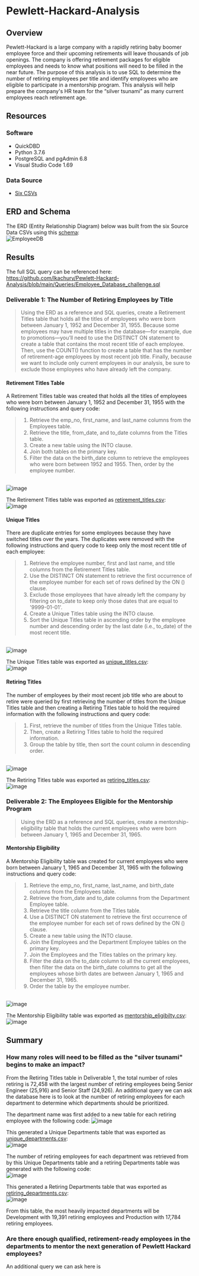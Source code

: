 # Pewlett-Hackard-Analysis

## Overview 
Pewlett-Hackard is a large company with a rapidly retiring baby boomer employee force and their upcoming retirements will leave thousands of job openings. The company is offering retirement packages for eligible employees and needs to know what positions will need to be filled in the near future. The purpose of this analysis is to use SQL to determine the number of retiring employees per title and identify employees who are eligible to participate in a mentorship program. This analysis will help prepare the company's HR team for the “silver tsunami” as many current employees reach retirement age.

## Resources
### Software
- QuickDBD
- Python 3.7.6
- PostgreSQL and pgAdmin 6.8
- Visual Studio Code 1.69
### Data Source
- [Six CSVs](https://github.com/lkachury/Pewlett-Hackard-Analysis/tree/main/Data/Data%20Source%20CSVs) 

## ERD and Schema
The ERD (Entity Relationship Diagram) below was built from the six Source Data CSVs using this [schema](https://github.com/lkachury/Pewlett-Hackard-Analysis/blob/main/Queries/schema.sql): 
<br /> ![EmployeeDB](https://user-images.githubusercontent.com/108038989/185003521-737ddff9-d366-40f2-b2dc-716ac5378778.png)

## Results
The full SQL query can be referenced here: <br />
https://github.com/lkachury/Pewlett-Hackard-Analysis/blob/main/Queries/Employee_Database_challenge.sql

### Deliverable 1: The Number of Retiring Employees by Title
> Using the ERD as a reference and SQL queries, create a Retirement Titles table that holds all the titles of employees who were born between January 1, 1952 and December 31, 1955. Because some employees may have multiple titles in the database—for example, due to promotions—you’ll need to use the DISTINCT ON statement to create a table that contains the most recent title of each employee. Then, use the COUNT() function to create a table that has the number of retirement-age employees by most recent job title. Finally, because we want to include only current employees in our analysis, be sure to exclude those employees who have already left the company.

#### Retirement Titles Table
A Retirement Titles table was created that holds all the titles of employees who were born between January 1, 1952 and December 31, 1955 with the following instructions and query code:
  > 1. Retrieve the emp_no, first_name, and last_name columns from the Employees table.
  > 2. Retrieve the title, from_date, and to_date columns from the Titles table.
  > 3. Create a new table using the INTO clause.
  > 4. Join both tables on the primary key.
  > 5. Filter the data on the birth_date column to retrieve the employees who were born between 1952 and 1955. Then, order by the employee number.

<br /> ![image](https://user-images.githubusercontent.com/108038989/184790961-91d2427b-a9e1-4ab8-bbee-7b660b6bbcde.png)

The Retirement Titles table was exported as [retirement_titles.csv](https://github.com/lkachury/Pewlett-Hackard-Analysis/blob/main/Data/Challenge%20CSVs/retirement_titles.csv):
<br /> ![image](https://user-images.githubusercontent.com/108038989/184791268-82ada60b-54f1-4f48-9a32-ed0e313e4fc6.png)

#### Unique Titles
There are duplicate entries for some employees because they have switched titles over the years. The duplicates were removed with the following instructions and query code to keep only the most recent title of each employee:
  > 1. Retrieve the employee number, first and last name, and title columns from the Retirement Titles table.
  > 2. Use the DISTINCT ON statement to retrieve the first occurrence of the employee number for each set of rows defined by the ON () clause.
  > 3. Exclude those employees that have already left the company by filtering on to_date to keep only those dates that are equal to '9999-01-01'.
  > 4. Create a Unique Titles table using the INTO clause.
  > 5. Sort the Unique Titles table in ascending order by the employee number and descending order by the last date (i.e., to_date) of the most recent title.

<br /> ![image](https://user-images.githubusercontent.com/108038989/184792430-b8f741ff-4b29-4cd3-8cc5-3abb88836f2b.png)

The Unique Titles table was exported as [unique_titles.csv](https://github.com/lkachury/Pewlett-Hackard-Analysis/blob/main/Data/Challenge%20CSVs/unique_titles.csv):
<br /> ![image](https://user-images.githubusercontent.com/108038989/184792559-b9ca5202-b929-4384-9b5c-42158331169d.png)

#### Retiring Titles
The number of employees by their most recent job title who are about to retire were queried by first retrieving the number of titles from the Unique Titles table and then creating a Retiring Titles table to hold the required information with the following instructions and query code: 
  > 1. First, retrieve the number of titles from the Unique Titles table.
  > 2. Then, create a Retiring Titles table to hold the required information.
  > 3. Group the table by title, then sort the count column in descending order.

<br /> ![image](https://user-images.githubusercontent.com/108038989/184793673-e0097e8e-d132-4a6d-8bd0-bfe29a45784e.png)

The Retiring Titles table was exported as [retiring_titles.csv](https://github.com/lkachury/Pewlett-Hackard-Analysis/blob/main/Data/Challenge%20CSVs/retiring_titles.csv):
<br /> ![image](https://user-images.githubusercontent.com/108038989/184793621-237db3c3-d0ff-4570-a456-d952e743acaf.png)

### Deliverable 2: The Employees Eligible for the Mentorship Program
> Using the ERD as a reference and SQL queries, create a mentorship-eligibility table that holds the current employees who were born between January 1, 1965 and December 31, 1965.

#### Mentorship Eligibility
A Mentorship Eligibility table was created for current employees who were born between January 1, 1965 and December 31, 1965 with the following instructions and query code:
  > 1. Retrieve the emp_no, first_name, last_name, and birth_date columns from the Employees table.
  > 2. Retrieve the from_date and to_date columns from the Department Employee table.
  > 3. Retrieve the title column from the Titles table.
  > 4. Use a DISTINCT ON statement to retrieve the first occurrence of the employee number for each set of rows defined by the ON () clause.
  > 5. Create a new table using the INTO clause.
  > 6. Join the Employees and the Department Employee tables on the primary key.
  > 7. Join the Employees and the Titles tables on the primary key.
  > 8. Filter the data on the to_date column to all the current employees, then filter the data on the birth_date columns to get all the employees whose birth dates are between January 1, 1965 and December 31, 1965.
  > 9. Order the table by the employee number.

<br /> ![image](https://user-images.githubusercontent.com/108038989/184796485-7e1d9829-fd27-430d-8d99-8ea2473b39ca.png)

The Mentorship Eligibility table was exported as [mentorship_eligibilty.csv](https://github.com/lkachury/Pewlett-Hackard-Analysis/blob/main/Data/Challenge%20CSVs/mentorship_eligibility.csv):
<br /> ![image](https://user-images.githubusercontent.com/108038989/184796674-198b8afd-9f6d-42d8-99ea-9c2c0bfb241e.png)

## Summary
### How many roles will need to be filled as the "silver tsunami" begins to make an impact?

From the Retiring Titles table in Deliverable 1, the total number of roles retiring is 72,458 with the largest number of retiring employees being Senior Engineer (25,916) and Senior Staff (24,926). An additional query we can ask the database here is to look at the number of retiring employees for each department to determine which departments should be prioritized. 

The department name was first added to a new table for each retiring employee with the following code:
![image](https://user-images.githubusercontent.com/108038989/185016983-2e69bf5c-30cc-449d-a5ad-ffacb5320f5b.png)

This generated a Unique Departments table that was exported as [unique_departments.csv](https://github.com/lkachury/Pewlett-Hackard-Analysis/blob/main/Data/Challenge%20CSVs/unique_departments.csv):
<br /> ![image](https://user-images.githubusercontent.com/108038989/185017197-92835bf1-10a3-470c-88b1-ff47afb7b34b.png)

The number of retiring employees for each department was retrieved from by this Unique Departments table and a retiring Departments table was generated with the following code:
<br /> ![image](https://user-images.githubusercontent.com/108038989/185018077-dc467470-9560-4ca0-bff7-42b4c3e1f710.png)

This generated a Retiring Departments table that was exported as [retiring_departments.csv](https://github.com/lkachury/Pewlett-Hackard-Analysis/blob/main/Data/Challenge%20CSVs/retiring_departments.csv):
<br /> ![image](https://user-images.githubusercontent.com/108038989/185019171-9b02f15f-45bd-4ae9-beb9-1724aafe3821.png)

From this table, the most heavily impacted departments will be Development with 19,391 retiring employees and Production with 17,784 retiring employees. 

### Are there enough qualified, retirement-ready employees in the departments to mentor the next generation of Pewlett Hackard employees?
An additional query we can ask here is 
